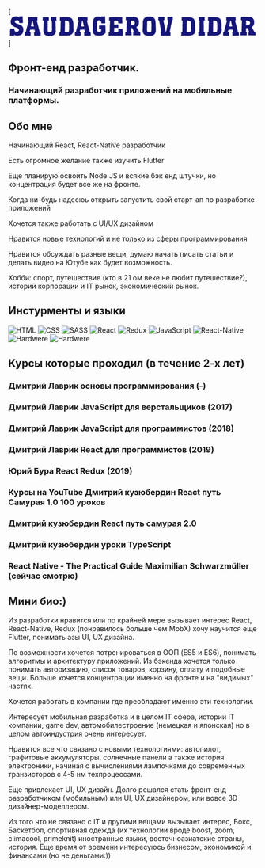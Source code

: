 [![Header](https://github.com/Didar1520/Didar1520/blob/main/assets/header.jpg)] 


## Фронт-енд разработчик.
### Начинающий разработчик приложений на мобильные платформы.

## Обо мне 
 Начинающий React, React-Native разработчик 

 Есть огромное желание также изучить Flutter

 Еще планирую освоить Node JS и всякие бэк енд штучки, но концентрация будет все же на фронте. 

 Когда ни-будь надесюь открыть запустить свой старт-ап по разработке приложений

 Хочется также работать с UI/UX дизайном 

 Нравится новые технологий и не только из сферы программирования 

 Нравится обсуждать разные вещи, думаю начать писать статьи и делать видео на Ютубе как будет возможность. 

 Хобби: спорт, путешествие (кто в 21 ом веке не любит путешествие?), историй корпорации и IT рынок, экономический рынок. 



## Инстурменты и языки 

![HTML](https://img.shields.io/badge/-HTML-090909?style=for-the-badge&logo=HTML5&logoColor=E9D54D)
![CSS](https://img.shields.io/badge/-CSS-090909?style=for-the-badge&logo=CSS3&logoColor=47C5FB)
![SASS](https://img.shields.io/badge/-SASS-090909?style=for-the-badge&logo=SASS&logoColor=097CDB)
![React](https://img.shields.io/badge/-React-090909?style=for-the-badge&logo=React&logoColor=F47C5FBC52C)
![Redux](https://img.shields.io/badge/-Redux-090909?style=for-the-badge&logo=Redux&logoColor=blue)
![JavaScript](https://img.shields.io/badge/-JavaScript-090909?style=for-the-badge&logo=JavaScript&logoColor=E9D54D)
![React-Native](https://img.shields.io/badge/-React_Native-090909?style=for-the-badge&logo=IOS&logoColor=E5D3FF)
![Hardwere](https://img.shields.io/badge/-Hardwere-090909?style=for-the-badge&logo=logoColor=6296CC)
![Hardwere](https://img.shields.io/badge/-Typescript-090909?style=for-the-badge&logo=Typescript&logoColor=6296CC)



## Курсы которые проходил (в течение 2-х лет)

 ### Дмитрий Лаврик основы программирования (-)
 ### Дмитрий Лаврик JavaScript для верстальщиков (2017)
 ### Дмитрий Лаврик JavaScript для программистов (2018) 
 ### Дмитрий Лаврик React для программистов  (2019)
 ### Юрий Бура React Redux (2019)
 ### Курсы на YouTube Дмитрий кузюбердин React путь Самурая 1.0 100  уроков
 ### Дмитрий кузюбердин React путь самурая 2.0
 ### Дмитрий кузюбердин уроки TypeScript 
 ### React Native - The Practical Guide Maximilian Schwarzmüller (сейчас смотрю)

## Мини био:)
Из разработки нравится или по крайней мере вызывает интерес React, React-Native, Redux (понравилось больше чем MobX) хочу научится еще Flutter, понимать азы UI, UX дизайна.

По возможности хочется потренироваться в ООП (ES5 и ES6), понимать алгоритмы и архитектуру приложений.
Из бэкенда хочется только понимать авторизацию, список товаров, корзину, оплату и подобные вещи. Больше хочется концентрации именно на фронте и на "видимых" частях.

Хочется работать в компании где преобладают именно эти технологии.

Интересует мобильная разработка и в целом IT сфера, истории IT компании, game dev, автомобилестроение (немецкая и японская) но в целом автоиндустрия очень интересует.

Нравится все что связано с новыми технологиями: автопилот, графитовые аккумуляторы, солнечные панели а также история электроники, начиная с вычислениями лампочками до современных транзисторов с 4-5 нм техпроцессами.

Еще привлекает UI, UX дизайн. Долго решался стать фронт-енд разработчиком (мобильным) или UI, UX дизайнером, или вовсе 3D дизайнер-моделлером.

Из того что не связано с IT и другими вещами вызывает интерес, Бокс, Баскетбол, спортивная одежда (их технологии вроде boost, zoom, climacool, primeknit) иностранные языки, восточноазиатские страны, история.
Еще время от времени интересуюсь бизнесом, экономикой и финансами (но не деньгами:))


